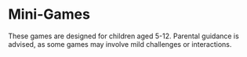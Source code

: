 # Mini-Games

These games are designed for children aged 5-12. Parental guidance is advised, as some games may involve mild challenges or interactions.
